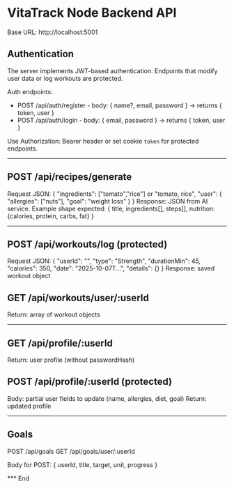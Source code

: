 # VitaTrack Node Backend API

Base URL: http://localhost:5001

## Authentication
The server implements JWT-based authentication. Endpoints that modify user data or log workouts are protected.

Auth endpoints:
- POST /api/auth/register  - body: { name?, email, password } -> returns { token, user }
- POST /api/auth/login     - body: { email, password } -> returns { token, user }

Use Authorization: Bearer <token> header or set cookie `token` for protected endpoints.

---

## POST /api/recipes/generate
Request JSON:
{
  "ingredients": ["tomato","rice"] or "tomato, rice",
  "user": { "allergies": ["nuts"], "goal": "weight loss" }
}
Response: JSON from AI service. Example shape expected: { title, ingredients[], steps[], nutrition: {calories, protein, carbs, fat} }

---

## POST /api/workouts/log (protected)
Request JSON:
{
  "userId": "<userId>",
  "type": "Strength",
  "durationMin": 45,
  "calories": 350,
  "date": "2025-10-07T...",
  "details": {}
}
Response: saved workout object

## GET /api/workouts/user/:userId
Return: array of workout objects

---

## GET /api/profile/:userId
Return: user profile (without passwordHash)

## POST /api/profile/:userId (protected)
Body: partial user fields to update (name, allergies, diet, goal)
Return: updated profile

---

## Goals
POST /api/goals
GET /api/goals/user/:userId

Body for POST:
{ userId, title, target, unit, progress }

*** End
